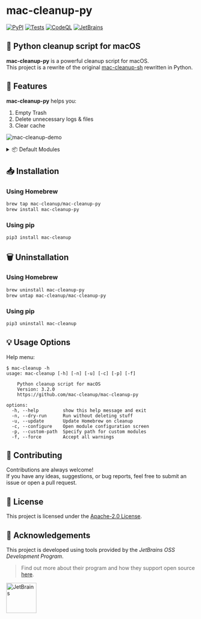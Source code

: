 # mac-cleanup-py

[![PyPI](https://img.shields.io/pypi/v/mac_cleanup)](https://pypi.org/project/mac-cleanup/)
[![Tests](https://github.com/mac-cleanup/mac-cleanup-py/actions/workflows/tox.yml/badge.svg)](https://github.com/mac-cleanup/mac-cleanup-py/actions/workflows/tox.yml)
[![CodeQL](https://github.com/mac-cleanup/mac-cleanup-py/actions/workflows/codeql.yml/badge.svg)](https://github.com/mac-cleanup/mac-cleanup-py/actions/workflows/codeql.yml)
[![JetBrains](https://img.shields.io/badge/Thanks-JetBrains-green.svg)](https://www.jetbrains.com)

## 🧹 Python cleanup script for macOS

**mac-cleanup-py** is a powerful cleanup script for macOS.\
This project is a rewrite of the original [mac-cleanup-sh](https://github.com/mac-cleanup/mac-cleanup-sh) rewritten in Python.

## 🚀 Features

**mac-cleanup-py** helps you:

1. Empty Trash
2. Delete unnecessary logs & files
3. Clear cache

![mac-cleanup-demo](https://user-images.githubusercontent.com/44712637/231780851-d2197255-e24e-46ba-8355-42bcf588376d.gif)

<details>
   <summary>
   📦 Default Modules
   </summary>

  </br>

- `adobe` - Clears **Adobe** cache files
- `android` - Clears **Android** caches
- `arc` - Clears **Arc Browser** caches
- `brew` - Clears **Homebrew** cache
- `bun` - Clears **Bun** cache
- `cacher` - Clears **Cacher** logs
- `chrome` - Clears **Google Chrome** cache
- `chromium` - Clears **Chromium** cache files
- `composer` - Clears **composer** cache
- `conan` - Clears **Conan** cache
- `docker` - Cleanup dangling **Docker** Images and stopped containers
- `dns_cache` - Clears **DNS** cache
- `dropbox` - Clears **Dropbox** cache
- `ea` - Clears **EA App** cache files
- `gem` - Cleanup any old versions of **Gems**
- `go` - Clears **Go** cache
- `google_drive` - Clears **Google Drive** caches
- `gradle` - Clears **Gradle** caches
- `inactive_memory` - Purge **Inactive Memory**
- `ios_apps` - Cleanup **iOS Applications**
- `ios_backups` - Removes **iOS Device Backups**
- `java_cache` - Removes **Java head dumps** from home directory
- `jetbrains` - Removes logs from **PhpStorm**, **PyCharm** etc
- `kite` - Deletes **Kite** logs
- `lunarclient` - Removes **Lunar Client** logs and cache
- `minecraft` - Remove **Minecraft** logs and cache
- `microsoft_teams` - Remove **Microsoft Teams** logs and cache
- `npm` - Cleanup **npm** Cache
- `obsidian` - Clears **Obsidian** cache files
- `nuget` - Clears **.nuget** package files
- `pnpm` - Cleanup **pnpm** Cache
- `pod` - Cleanup **CocoaPods** Cache Files
- `poetry` - Clears **Poetry** cache
- `pyenv` - Cleanup **Pyenv-VirtualEnv** Cache
- `steam` - Remove **Steam** logs and cache
- `system_caches` - Clear **System cache**
- `system_log` - Clear **System Log** Files
- `telegram` - Clear old **Telegram** Cache
- `trash` - Empty the **Trash** on All Mounted Volumes and the Main HDD
- `wget_logs` - Remove **Wget** logs and hosts
- `xcode` - Cleanup **Xcode Derived Data** and **Archives**
- `xcode_simulators` - Reset **iOS simulators**
- `yarn` - Cleanup **yarn** Cache

</details>

## 📥 Installation

### Using Homebrew

```bash
brew tap mac-cleanup/mac-cleanup-py
brew install mac-cleanup-py
```

### Using pip

```bash
pip3 install mac-cleanup
```

## 🗑️ Uninstallation

### Using Homebrew

```bash
brew uninstall mac-cleanup-py
brew untap mac-cleanup/mac-cleanup-py
```

### Using pip

```bash
pip3 uninstall mac-cleanup
```

## 💡 Usage Options

Help menu:

```
$ mac-cleanup -h
usage: mac-cleanup [-h] [-n] [-u] [-c] [-p] [-f]

    Python cleanup script for macOS
    Version: 3.2.0
    https://github.com/mac-cleanup/mac-cleanup-py

options:
  -h, --help         show this help message and exit
  -n, --dry-run      Run without deleting stuff
  -u, --update       Update Homebrew on cleanup
  -c, --configure    Open module configuration screen
  -p, --custom-path  Specify path for custom modules
  -f, --force        Accept all warnings

```

## 🌟 Contributing

Contributions are always welcome!\
If you have any ideas, suggestions, or bug reports, feel free to submit an issue or open a pull request.

## 📝 License

This project is licensed under the [Apache-2.0 License](https://github.com/mac-cleanup/mac-cleanup-py/blob/main/LICENSE).

## 👏 Acknowledgements

This project is developed using tools provided by the _JetBrains OSS Development Program_.

> Find out more about their program and how they support open source [here](https://jb.gg/OpenSourceSupport).

<a href="https://www.jetbrains.com">
  <img src="https://resources.jetbrains.com/storage/products/company/brand/logos/jb_square.svg" alt="JetBrains" width="80">
</a>
